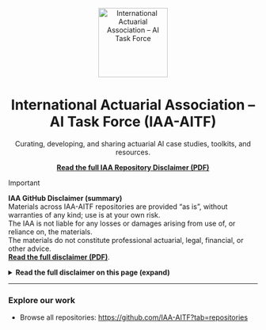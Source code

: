 <p align="center">
  <img src="IAA_logo.png" alt="International Actuarial Association – AI Task Force" width="140">
</p>

<h1 align="center">International Actuarial Association – AI Task Force (IAA-AITF)</h1>

<p align="center">
  Curating, developing, and sharing actuarial AI case studies, toolkits, and resources.
</p>

<p align="center">
  <a href="DISCLAIMER.pdf"><strong>Read the full IAA Repository Disclaimer (PDF)</strong></a>
</p>

> [!IMPORTANT]
> **IAA GitHub Disclaimer (summary)**  
> Materials across IAA-AITF repositories are provided “as is”, without warranties of any kind; use is at your own risk.  
> The IAA is not liable for any losses or damages arising from use of, or reliance on, the materials.  
> The materials do not constitute professional actuarial, legal, financial, or other advice.  
> <a href="DISCLAIMER.pdf"><strong>Read the full disclaimer (PDF)</strong></a>.

<details>
<summary><strong>Read the full disclaimer on this page (expand)</strong></summary>

<br>

### GitHub Repository Disclaimer – International Actuarial Association (IAA)

This GitHub repository has been created and maintained by the IAA AI Task Force to
curate, develop, and share actuarial AI case studies, toolkits, and resources. The
content hosted here represents the work and contributions of individual members of the
Task Force, affiliated volunteers, actuarial associations and/or other professionals. It is
provided for informational and educational purposes and is intended to support the
actuarial profession in exploring topical areas of AI and actuarial practice.

**Disclaimer**

- The material in this repository is provided “as is” without any representations or
  warranties of any kind, either express or implied, including but not limited to
  warranties of accuracy, completeness, or fitness for a particular purpose.
- Use of any information, tools, or resources from this repository is entirely at your
  own risk.
- The IAA does not accept any responsibility or liability for any direct, indirect,
  incidental, consequential, or other losses, damages, or expenses arising from or
  in connection with the use of, or reliance on, the materials in this repository.
- Any case studies, analyses, or tools are solely the work of the contributing
  members, actuarial associations and/or other professionals, and inclusion in this
  repository does not constitute endorsement or approval by the IAA. This
  repository may contain links to third-party websites or incorporate third-party
  materials. The IAA is not responsible for the accuracy, legality, or content of such
  external sources.
- The materials provided do not constitute professional actuarial, legal, financial, or
  other professional advice. Users are encouraged to apply professional judgment
  and seek independent advice where appropriate before using any of the
  information contained in this repository.
- AI technologies and actuarial practices evolve rapidly. Materials may become
  outdated, and users should verify currency and applicability before use.

By accessing or using this repository, you acknowledge and agree to the terms of this
disclaimer.

_Last Update: YYYY-MM-DD_

</details>

---

### Explore our work
- Browse all repositories: https://github.com/IAA-AITF?tab=repositories
